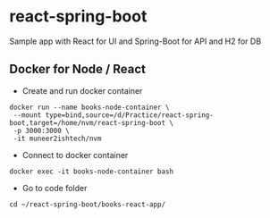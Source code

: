 # react-spring-boot
Sample app with React for UI and Spring-Boot for API and H2 for DB

## Docker for Node / React

- Create and run docker container

```
docker run --name books-node-container \
 --mount type=bind,source=/d/Practice/react-spring-boot,target=/home/nvm/react-spring-boot \
 -p 3000:3000 \
 -it muneer2ishtech/nvm
```

- Connect to docker container

```
docker exec -it books-node-container bash
```

- Go to code folder

```
cd ~/react-spring-boot/books-react-app/
```
